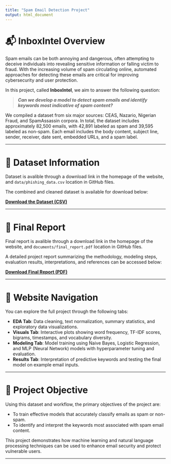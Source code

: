 ```yaml
---
title: "Spam Email Detection Project"
output: html_document
---
```


# 📬 InboxIntel Overview

Spam emails can be both annoying and dangerous, often attempting to deceive individuals into revealing sensitive information or falling victim to fraud. With the increasing volume of spam circulating online, automated approaches for detecting these emails are critical for improving cybersecurity and user protection.

In this project, called **InboxIntel**, we aim to answer the following question:

> ***Can we develop a model to detect spam emails and identify keywords most indicative of spam content?***

We compiled a dataset from six major sources: CEAS, Nazario, Nigerian Fraud, and SpamAssassin corpora. In total, the dataset includes approximately 82,500 emails, with 42,891 labeled as spam and 39,595 labeled as non-spam. Each email includes the body content, subject line, sender, receiver, date sent, embedded URLs, and a spam label.

---

# 📂 Dataset Information

Dataset is avalible through a download link in the homepage of the website, and `data/phishing_data.csv` location in GitHub files. 

The combined and cleaned dataset is available for download below:

[**Download the Dataset (CSV)**](data/phishing_data.csv)

---

# 📝 Final Report

Final report is avalible through a download link in the homepage of the website, and `documents/final_report.pdf` location in GitHub files. 

A detailed project report summarizing the methodology, modeling steps, evaluation results, interpretations, and references can be accessed below:

[**Download Final Report (PDF)**](documents/final_report.pdf)

---

# 🧭 Website Navigation

You can explore the full project through the following tabs:

- **EDA Tab**: Data cleaning, text normalization, summary statistics, and exploratory data visualizations.
- **Visuals Tab**: Interactive plots showing word frequency, TF-IDF scores, bigrams, timestamps, and vocabulary diversity.
- **Modeling Tab**: Model training using Naive Bayes, Logistic Regression, and MLP (Neural Network) models with hyperparameter tuning and evaluation.
- **Results Tab**: Interpretation of predictive keywords and testing the final model on example email inputs.

---

# 🎯 Project Objective

Using this dataset and workflow, the primary objectives of the project are:

- To train effective models that accurately classify emails as spam or non-spam.
- To identify and interpret the keywords most associated with spam email content.

This project demonstrates how machine learning and natural language processing techniques can be used to enhance email security and protect vulnerable users.

---
